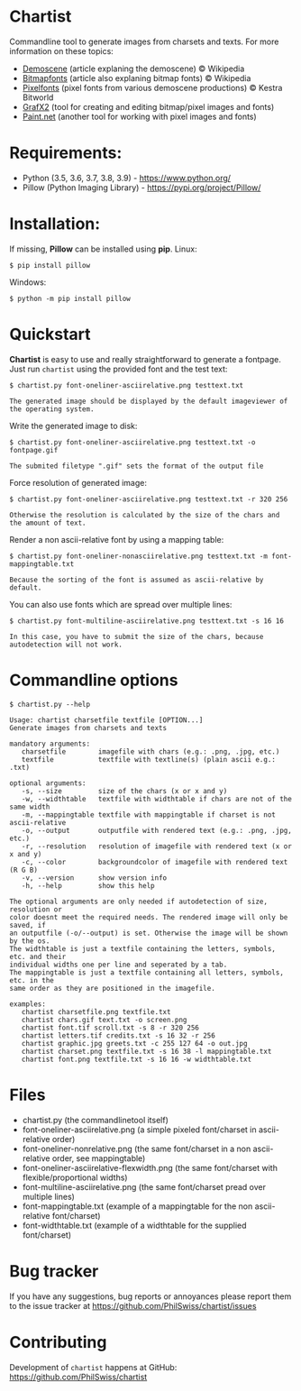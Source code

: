 Chartist
========

Commandline tool to generate images from charsets and texts. For more information on these topics:

* [Demoscene](https://en.wikipedia.org/wiki/Demoscene) (article explaning the demoscene) © Wikipedia
* [Bitmapfonts](https://en.wikipedia.org/wiki/Computer_font) (article also explaning bitmap fonts) © Wikipedia
* [Pixelfonts](http://janeway.exotica.org.uk/search.php?what=0&special=&query=&cat=1630&show=128&tags=&effects=&gfxstyles=&collection_category=0&collection=&year=all&soundformat=&bitplanes=0&gfxsize=0&country=&more=hide) (pixel fonts from various demoscene productions) © Kestra Bitworld
* [GrafX2](http://grafx2.chez.com) (tool for creating and editing bitmap/pixel images and fonts)
* [Paint.net](https://www.getpaint.net) (another tool for working with pixel images and fonts)


Requirements:
=============

- Python (3.5, 3.6, 3.7, 3.8, 3.9) - https://www.python.org/
- Pillow (Python Imaging Library) - https://pypi.org/project/Pillow/


Installation:
=============
If missing, **Pillow** can be installed using **pip**.
Linux: 

    $ pip install pillow
Windows:

    $ python -m pip install pillow


Quickstart
==========

**Chartist** is easy to use and really straightforward to generate a fontpage.
Just run `chartist` using the provided font and the test text:

    $ chartist.py font-oneliner-asciirelative.png testtext.txt

    The generated image should be displayed by the default imageviewer of the operating system.

Write the generated image to disk:

    $ chartist.py font-oneliner-asciirelative.png testtext.txt -o fontpage.gif
	
	The submited filetype ".gif" sets the format of the output file

Force resolution of generated image:

    $ chartist.py font-oneliner-asciirelative.png testtext.txt -r 320 256

    Otherwise the resolution is calculated by the size of the chars and the amount of text.

Render a non ascii-relative font by using a mapping table:

    $ chartist.py font-oneliner-nonasciirelative.png testtext.txt -m font-mappingtable.txt

    Because the sorting of the font is assumed as ascii-relative by default.

You can also use fonts which are spread over multiple lines:

    $ chartist.py font-multiline-asciirelative.png testtext.txt -s 16 16

    In this case, you have to submit the size of the chars, because autodetection will not work.


Commandline options
===================

    $ chartist.py --help

    Usage: chartist charsetfile textfile [OPTION...]
    Generate images from charsets and texts
    
    mandatory arguments:
       charsetfile        imagefile with chars (e.g.: .png, .jpg, etc.)
       textfile           textfile with textline(s) (plain ascii e.g.: .txt)

    optional arguments:
       -s, --size         size of the chars (x or x and y)
	   -w, --widthtable   textfile with widthtable if chars are not of the same width
	   -m, --mappingtable textfile with mappingtable if charset is not ascii-relative
       -o, --output       outputfile with rendered text (e.g.: .png, .jpg, etc.)
       -r, --resolution   resolution of imagefile with rendered text (x or x and y)
       -c, --color        backgroundcolor of imagefile with rendered text (R G B)
       -v, --version      show version info
       -h, --help         show this help

    The optional arguments are only needed if autodetection of size, resolution or
    color doesnt meet the required needs. The rendered image will only be saved, if
    an outputfile (-o/--output) is set. Otherwise the image will be shown by the os.
	The widthtable is just a textfile containing the letters, symbols, etc. and their
    individual widths one per line and seperated by a tab.
    The mappingtable is just a textfile containing all letters, symbols, etc. in the
    same order as they are positioned in the imagefile.

    examples:
       chartist charsetfile.png textfile.txt
       chartist chars.gif text.txt -o screen.png
       chartist font.tif scroll.txt -s 8 -r 320 256
       chartist letters.tif credits.txt -s 16 32 -r 256
       chartist graphic.jpg greets.txt -c 255 127 64 -o out.jpg
       chartist charset.png textfile.txt -s 16 38 -l mappingtable.txt
       chartist font.png textfile.txt -s 16 16 -w widthtable.txt

Files
=====

* chartist.py (the commandlinetool itself)
* font-oneliner-asciirelative.png (a simple pixeled font/charset in ascii-relative order)
* font-oneliner-nonrelative.png (the same font/charset in a non ascii-relative order, see mappingtable)
* font-oneliner-asciirelative-flexwidth.png (the same font/charset with flexible/proportional widths)
* font-multiline-asciirelative.png (the same font/charset pread over multiple lines)
* font-mappingtable.txt (example of a mappingtable for the non ascii-relative font/charset)
* font-widthtable.txt (example of a widthtable for the supplied font/charset)


Bug tracker
===========

If you have any suggestions, bug reports or annoyances please report them to the issue tracker at https://github.com/PhilSwiss/chartist/issues


Contributing
============

Development of `chartist` happens at GitHub: https://github.com/PhilSwiss/chartist
